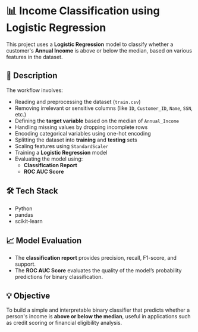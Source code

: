 # 📊 Income Classification using Logistic Regression

This project uses a **Logistic Regression** model to classify whether a customer's **Annual Income** is above or below the median, based on various features in the dataset.

## 🧾 Description

The workflow involves:

- Reading and preprocessing the dataset (`train.csv`)
- Removing irrelevant or sensitive columns (like `ID`, `Customer_ID`, `Name`, `SSN`, etc.)
- Defining the **target variable** based on the median of `Annual_Income`
- Handling missing values by dropping incomplete rows
- Encoding categorical variables using one-hot encoding
- Splitting the dataset into **training** and **testing** sets
- Scaling features using `StandardScaler`
- Training a **Logistic Regression** model
- Evaluating the model using:
  - **Classification Report**
  - **ROC AUC Score**

## 🛠️ Tech Stack

- Python
- pandas
- scikit-learn

## 📈 Model Evaluation

- The **classification report** provides precision, recall, F1-score, and support.
- The **ROC AUC Score** evaluates the quality of the model’s probability predictions for binary classification.

## 💡 Objective

To build a simple and interpretable binary classifier that predicts whether a person's income is **above or below the median**, useful in applications such as credit scoring or financial eligibility analysis.
